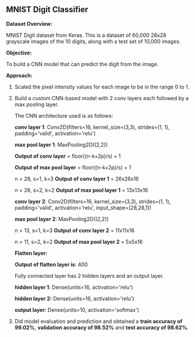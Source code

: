 
## MNIST Digit Classifier

**Dataset Overview:**

MNIST Digit dataset from Keras. This is a dataset of 60,000 28x28 grayscale images of the 10 digits, along with a test set of 10,000 images.

**Objective:**

To build a CNN model that can predict the digit from the image.

**Approach:**

1. Scaled the pixel intensity values for each image to be in the range 0 to 1.

2. Build a custom CNN-based model with 2 conv layers each followed by a max pooling layer.

	The CNN architecture used is as follows:

	**conv layer 1**: Conv2D(filters=16, kernel_size=(3,3), strides=(1, 1), padding='valid', activation='relu')

	**max pool layer 1**: MaxPooling2D((2,2))

	**Output of conv layer** = floor((n-k+2p)/s) + 1

	**Output of max pool layer** = floor((n-k+2p)/s) + 1

	n = 28, s=1, k=3
	**Output of conv layer 1** = 26x26x16

	n = 26, s=2, k=2
	**Output of max pool layer 1** = 13x13x16

	**conv layer 2**: Conv2D(filters=16, kernel_size=(3,3), strides=(1, 1), padding='valid', activation='relu', input_shape=(28,28,1))

	**max pool layer 2**: MaxPooling2D((2,2))

	n = 13, s=1, k=3
	**Output of conv layer 2** = 11x11x16

	n = 11, s=2, k=2
	**Output of max pool layer 2** = 5x5x16

	**Flatten layer:**
	
	**Output of flatten layer is**: 400

	Fully connected layer has 2 hidden layers and an output layer.

	**hidden layer 1**: Dense(units=16, activation='relu')

	**hidden layer 2:** Dense(units=16, activation='relu')

	**output layer**: Dense(units=10, activation='softmax')

3. Did model evaluation and prediction and obtained a **train accuracy of 99.02%**, **validation accuracy of 98.52%** and **test accuracy of 98.62%**.